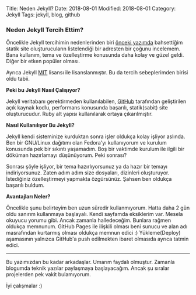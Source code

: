 Title: Neden Jekyll?
Date: 2018-08-01
Modified: 2018-08-01
Category: Jekyll
Tags: jekyll, blog, github

### Neden Jekyll Tercih Ettim?

Öncelikle Jekyll tercihimin nedenlerinden biri [önceki yazımda](/2018-07-30.md) bahsettiğim
statik site oluşturucuların listelendiği bir adresten bir çoğunu incelemem. Bana kullanım, tema ve özelleştirme konusunda daha kolay ve güzel geldi. Diğer bir etken popüler olması.

Ayrıca Jekyll [MIT](http://ozgurlisanslar.org.tr/mit/) lisansı ile lisanslanmıştır. Bu da tercih
sebeplerimden birisi oldu tabii. 

**Peki bu Jekyll Nasıl Çalışıyor?**

Jekyll veritabanı gerektirmeden kullanılabilen, [GitHub](https://github.com) tarafından geliştirilen
açık kaynak kodlu, performans konusunda başarılı, statik(sabit) site oluşturucudur. Ruby alt yapısı kullanılarak ortaya çıkarılmıştır. 

**Nasıl Kullanılıyor Bu Jekyll?**

Jekyll kendi sisteminize kurduktan sonra işler oldukça kolay işliyor aslında. Ben bir GNU/Linux
dağıtımı olan Fedora'yı kullanıyorum ve kurulum konusunda pek bir sıkıntı yaşamadım. Boş bir vaktimde kurulum ile ilgili bir döküman hazırlamayı düşünüyorum. Peki sonrası?

Sonrası şöyle işliyor, bir tema hazırlıyorsunuz ya da hazır bir temayı indiriyorsunuz. Zaten adım adım size dosyaları, dizinleri oluşturuyor. İstediğiniz özelleştirmeyi yapmakta özgürsünüz. Şahsen ben oldukça başarılı buldum.

**Avantajları Neler?**

Öncelikle şunu belirteyim ben uzun süredir kullanmıyorum. Hatta daha 2 gün oldu sanırım kullanmaya başlayalı. Kendi sayfamda eksiklerim var. Mesela okuyucu yorumu gibi. Ancak zamanla halledeceğim. Bunlara rağmen oldukça memnunum. GitHub Pages ile ilişkili olması beni sunucu ve alan adı masrafından kurtarmış olması oldukça memnun edici :) Yükleme(Deploy) aşamasının yalnızca GitHub'a push edilmekten ibaret olmasıda ayrıca tatmin edici. 

-----------------------------

Bu yazımızdan bu kadar arkadaşlar. Umarım faydalı olmuştur. Zamanla blogumda teknik yazılar paylaşmaya başlayacağım. Ancak şu sıralar projelerden pek vakit bulamıyorum.

İyi çalışmalar :)